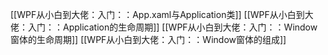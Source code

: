 [[WPF从小白到大佬：入门：：App.xaml与Application类]]
[[WPF从小白到大佬：入门：：Application的生命周期]]
[[WPF从小白到大佬：入门：：Window窗体的生命周期]]
[[WPF从小白到大佬：入门：：Window窗体的组成]]
